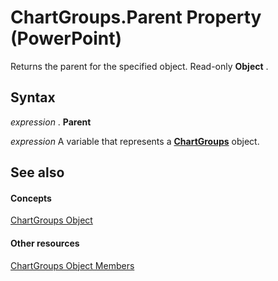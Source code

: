 
# ChartGroups.Parent Property (PowerPoint)

Returns the parent for the specified object. Read-only  **Object** .


## Syntax

 _expression_ . **Parent**

 _expression_ A variable that represents a **[ChartGroups](2db874db-91af-0b1e-7496-92a8443caade.md)** object.


## See also


#### Concepts


[ChartGroups Object](2db874db-91af-0b1e-7496-92a8443caade.md)
#### Other resources


[ChartGroups Object Members](c522cfa5-c924-0a83-ff94-b6194c63c353.md)
